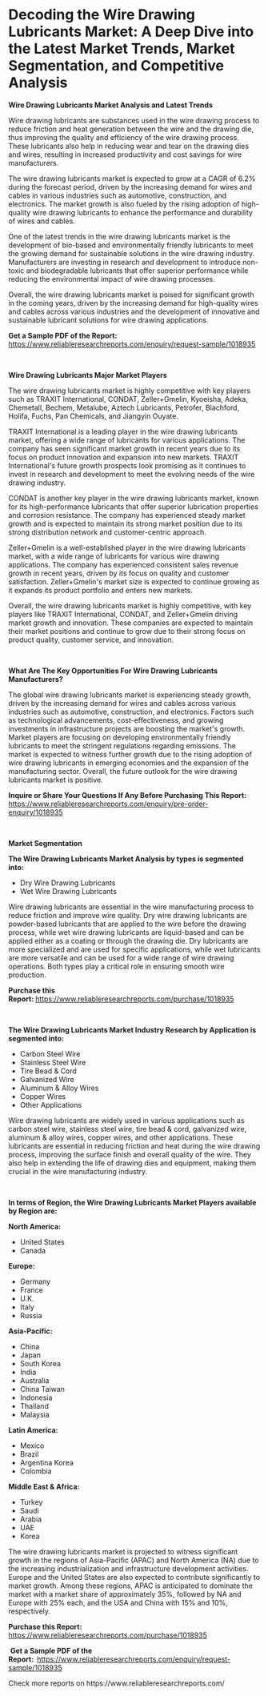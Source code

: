 <p><h1>Decoding the Wire Drawing Lubricants Market: A Deep Dive into the Latest Market Trends, Market Segmentation, and Competitive Analysis</h1></p><p><strong>Wire Drawing Lubricants Market Analysis and Latest Trends</strong></p>
<p><p>Wire drawing lubricants are substances used in the wire drawing process to reduce friction and heat generation between the wire and the drawing die, thus improving the quality and efficiency of the wire drawing process. These lubricants also help in reducing wear and tear on the drawing dies and wires, resulting in increased productivity and cost savings for wire manufacturers.</p><p>The wire drawing lubricants market is expected to grow at a CAGR of 6.2% during the forecast period, driven by the increasing demand for wires and cables in various industries such as automotive, construction, and electronics. The market growth is also fueled by the rising adoption of high-quality wire drawing lubricants to enhance the performance and durability of wires and cables.</p><p>One of the latest trends in the wire drawing lubricants market is the development of bio-based and environmentally friendly lubricants to meet the growing demand for sustainable solutions in the wire drawing industry. Manufacturers are investing in research and development to introduce non-toxic and biodegradable lubricants that offer superior performance while reducing the environmental impact of wire drawing processes.</p><p>Overall, the wire drawing lubricants market is poised for significant growth in the coming years, driven by the increasing demand for high-quality wires and cables across various industries and the development of innovative and sustainable lubricant solutions for wire drawing applications.</p></p>
<p><strong>Get a Sample PDF of the Report:&nbsp;</strong> <a href="https://www.reliableresearchreports.com/enquiry/request-sample/1018935">https://www.reliableresearchreports.com/enquiry/request-sample/1018935</a></p>
<p>&nbsp;</p>
<p><strong>Wire Drawing Lubricants Major Market Players</strong></p>
<p><p>The wire drawing lubricants market is highly competitive with key players such as TRAXIT International, CONDAT, Zeller+Gmelin, Kyoeisha, Adeka, Chemetall, Bechem, Metalube, Aztech Lubricants, Petrofer, Blachford, Holifa, Fuchs, Pan Chemicals, and Jiangyin Ouyate.</p><p>TRAXIT International is a leading player in the wire drawing lubricants market, offering a wide range of lubricants for various applications. The company has seen significant market growth in recent years due to its focus on product innovation and expansion into new markets. TRAXIT International's future growth prospects look promising as it continues to invest in research and development to meet the evolving needs of the wire drawing industry.</p><p>CONDAT is another key player in the wire drawing lubricants market, known for its high-performance lubricants that offer superior lubrication properties and corrosion resistance. The company has experienced steady market growth and is expected to maintain its strong market position due to its strong distribution network and customer-centric approach.</p><p>Zeller+Gmelin is a well-established player in the wire drawing lubricants market, with a wide range of lubricants for various wire drawing applications. The company has experienced consistent sales revenue growth in recent years, driven by its focus on quality and customer satisfaction. Zeller+Gmelin's market size is expected to continue growing as it expands its product portfolio and enters new markets.</p><p>Overall, the wire drawing lubricants market is highly competitive, with key players like TRAXIT International, CONDAT, and Zeller+Gmelin driving market growth and innovation. These companies are expected to maintain their market positions and continue to grow due to their strong focus on product quality, customer service, and innovation.</p></p>
<p>&nbsp;</p>
<p><strong>What Are The Key Opportunities For Wire Drawing Lubricants Manufacturers?</strong></p>
<p><p>The global wire drawing lubricants market is experiencing steady growth, driven by the increasing demand for wires and cables across various industries such as automotive, construction, and electronics. Factors such as technological advancements, cost-effectiveness, and growing investments in infrastructure projects are boosting the market's growth. Market players are focusing on developing environmentally friendly lubricants to meet the stringent regulations regarding emissions. The market is expected to witness further growth due to the rising adoption of wire drawing lubricants in emerging economies and the expansion of the manufacturing sector. Overall, the future outlook for the wire drawing lubricants market is positive.</p></p>
<p><strong>Inquire or Share Your Questions If Any Before Purchasing This Report:</strong> <a href="https://www.reliableresearchreports.com/enquiry/pre-order-enquiry/1018935">https://www.reliableresearchreports.com/enquiry/pre-order-enquiry/1018935</a></p>
<p>&nbsp;</p>
<p><strong>Market Segmentation</strong></p>
<p><strong>The Wire Drawing Lubricants Market Analysis by types is segmented into:</strong></p>
<p><ul><li>Dry Wire Drawing Lubricants</li><li>Wet Wire Drawing Lubricants</li></ul></p>
<p><p>Wire drawing lubricants are essential in the wire manufacturing process to reduce friction and improve wire quality. Dry wire drawing lubricants are powder-based lubricants that are applied to the wire before the drawing process, while wet wire drawing lubricants are liquid-based and can be applied either as a coating or through the drawing die. Dry lubricants are more specialized and are used for specific applications, while wet lubricants are more versatile and can be used for a wide range of wire drawing operations. Both types play a critical role in ensuring smooth wire production.</p></p>
<p><strong>Purchase this Report:&nbsp;</strong><a href="https://www.reliableresearchreports.com/purchase/1018935">https://www.reliableresearchreports.com/purchase/1018935</a></p>
<p>&nbsp;</p>
<p><strong>The Wire Drawing Lubricants Market Industry Research by Application is segmented into:</strong></p>
<p><ul><li>Carbon Steel Wire</li><li>Stainless Steel Wire</li><li>Tire Bead & Cord</li><li>Galvanized Wire</li><li>Aluminum & Alloy Wires</li><li>Copper Wires</li><li>Other Applications</li></ul></p>
<p><p>Wire drawing lubricants are widely used in various applications such as carbon steel wire, stainless steel wire, tire bead & cord, galvanized wire, aluminum & alloy wires, copper wires, and other applications. These lubricants are essential in reducing friction and heat during the wire drawing process, improving the surface finish and overall quality of the wire. They also help in extending the life of drawing dies and equipment, making them crucial in the wire manufacturing industry.</p></p>
<p>&nbsp;</p>
<p><strong>In terms of Region, the Wire Drawing Lubricants Market Players available by Region are:</strong></p>
<p>
    <p> <strong> North America: </strong>
        <ul>
            <li>United States</li>
            <li>Canada</li>
        </ul>
        </p> 
    <p> <strong> Europe: </strong>
        <ul>
            <li>Germany</li>
            <li>France</li>
            <li>U.K.</li>
            <li>Italy</li>
            <li>Russia</li>
        </ul>
        </p> 
    <p> <strong> Asia-Pacific: </strong>
        <ul>
            <li>China</li>
            <li>Japan</li>
            <li>South Korea</li>
            <li>India</li>
            <li>Australia</li>
            <li>China Taiwan</li>
            <li>Indonesia</li>
            <li>Thailand</li>
            <li>Malaysia</li>
        </ul>
        </p> 
    <p> <strong> Latin America: </strong>
        <ul>
            <li>Mexico</li>
            <li>Brazil</li>
            <li>Argentina Korea</li>
            <li>Colombia</li>
        </ul>
        </p> 
    <p> <strong> Middle East & Africa: </strong>
        <ul>
            <li>Turkey</li>
            <li>Saudi</li>
            <li>Arabia</li>
            <li>UAE</li>
            <li>Korea</li>
        </ul>
    </p>
    </p>
<p><p>The wire drawing lubricants market is projected to witness significant growth in the regions of Asia-Pacific (APAC) and North America (NA) due to the increasing industrialization and infrastructure development activities. Europe and the United States are also expected to contribute significantly to market growth. Among these regions, APAC is anticipated to dominate the market with a market share of approximately 35%, followed by NA and Europe with 25% each, and the USA and China with 15% and 10%, respectively.</p></p>
<p><strong>Purchase this Report: </strong><a href="https://www.reliableresearchreports.com/purchase/1018935">https://www.reliableresearchreports.com/purchase/1018935</a></p>
<p>&nbsp;<strong>Get a Sample PDF of the Report:&nbsp;&nbsp;</strong><a href="https://www.reliableresearchreports.com/enquiry/request-sample/1018935">https://www.reliableresearchreports.com/enquiry/request-sample/1018935</a></p>
<p><strong></strong></p>
<p>Check more reports on https://www.reliableresearchreports.com/</p>